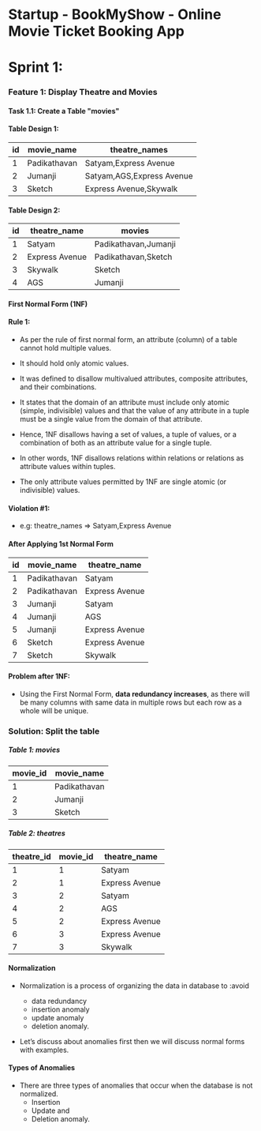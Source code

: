 # Startup - BookMyShow - Online Movie Ticket Booking App

# Sprint 1: 

### Feature 1: Display Theatre and Movies

#### Task 1.1: Create a Table "movies"

#### Table Design 1:
|id|movie_name|theatre_names|
---|--|--|
|1|Padikathavan |Satyam,Express Avenue|
|2|Jumanji |Satyam,AGS,Express Avenue|
|3|Sketch |Express Avenue,Skywalk|

#### Table Design 2:
|id|theatre_name|movies|
---|--|--|
|1|Satyam| Padikathavan,Jumanji|
|2|Express Avenue| Padikathavan,Sketch|
|3|Skywalk|Sketch|
|4|AGS|Jumanji|


#### First Normal Form (1NF)
#### Rule 1:
* As per the rule of first normal form, an attribute (column) of a table cannot hold multiple values. 
* It should hold only atomic values.

* It was defined to disallow multivalued attributes, composite attributes, and their combinations.
* It states that the domain of an attribute must include only atomic (simple, indivisible) values and that the value of any attribute in a tuple must be a single value from the domain of that attribute.
* Hence, 1NF disallows having a set of values, a tuple of values, or a combination of both as an attribute value for a single tuple.
* In other words, 1NF disallows relations within relations or relations as attribute values within tuples. 
* The only attribute values permitted by 1NF are single atomic (or indivisible) values.

#### Violation #1: 
* e.g: theatre_names => Satyam,Express Avenue
        
#### After Applying 1st Normal Form

|id|movie_name|theatre_name|
---|--|--|
|1|Padikathavan |Satyam|
|2|Padikathavan |Express Avenue|
|3|Jumanji |Satyam|
|4|Jumanji |AGS|
|5|Jumanji |Express Avenue|
|6|Sketch |Express Avenue|
|7|Sketch |Skywalk|

#### Problem after 1NF:
* Using the First Normal Form, <strong>data redundancy increases</strong>, as there will be many columns with same data in multiple rows but each row as a whole will be unique.

### Solution: Split the table

##### Table 1: movies
|movie_id|movie_name|
---|--|
|1|Padikathavan |
|2|Jumanji |
|3|Sketch |


##### Table 2: theatres
|theatre_id|movie_id|theatre_name|
---|--|--|
|1|1 |Satyam|
|2|1 |Express Avenue|
|3|2 |Satyam|
|4|2 |AGS|
|5|2 |Express Avenue|
|6|3 |Express Avenue|
|7|3 |Skywalk|


#### Normalization
* Normalization is a process of organizing the data in database to :avoid 
   * data redundancy
   * insertion anomaly
   * update anomaly 
   * deletion anomaly. 

* Let’s discuss about anomalies first then we will discuss normal forms with examples.

#### Types of Anomalies
* There are three types of anomalies that occur when the database is not normalized. 
   * Insertion
   * Update and 
   * Deletion anomaly.


